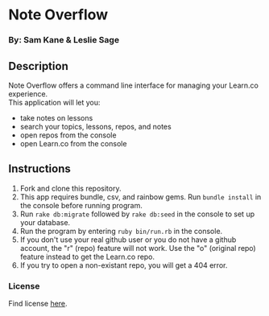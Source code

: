 # Note Overflow
### By: Sam Kane & Leslie Sage

## Description
Note Overflow offers a command line interface for managing your Learn.co experience.  
This application will let you:
   * take notes on lessons
   * search your topics, lessons, repos, and notes
   * open repos from the console
   * open Learn.co from the console

## Instructions

1. Fork and clone this repository.
2. This app requires bundle, csv, and rainbow gems.  Run `bundle install` in the console before running program.
3. Run `rake db:migrate` followed by `rake db:seed` in the console to set up your database.
4. Run the program by entering `ruby bin/run.rb` in the console.
5. If you don't use your real github user or you do not have a github account, the "r" (repo) feature will not work.  Use the "o" (original repo) feature instead to get the Learn.co repo.
6. If you try to open a non-existant repo, you will get a 404 error.

### License
Find license [here](https://github.com/sakane133/module-one-final-project-guidelines-dc-web-062419/blob/master/LICENSE.md). 
